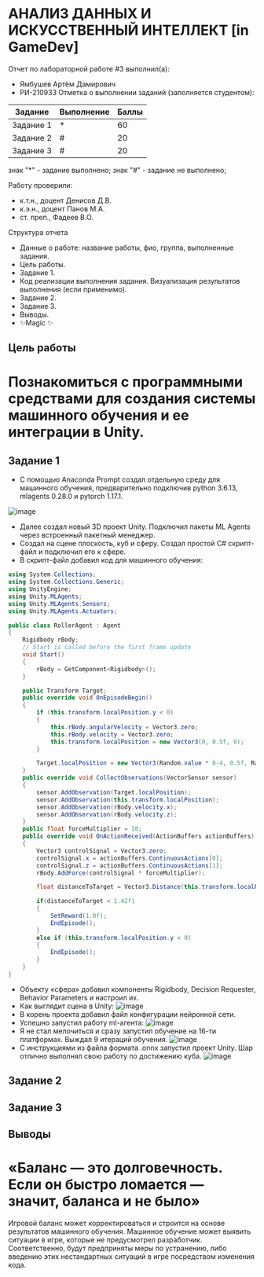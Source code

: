 # АНАЛИЗ ДАННЫХ И ИСКУССТВЕННЫЙ ИНТЕЛЛЕКТ [in GameDev]
Отчет по лабораторной работе #3 выполнил(а):
- Ямбушев Артём Дамирович
- РИ-210933
Отметка о выполнении заданий (заполняется студентом):

| Задание | Выполнение | Баллы |
| ------ | ------ | ------ |
| Задание 1 | * | 60 |
| Задание 2 | # | 20 |
| Задание 3 | # | 20 |

знак "*" - задание выполнено; знак "#" - задание не выполнено;

Работу проверили:
- к.т.н., доцент Денисов Д.В.
- к.э.н., доцент Панов М.А.
- ст. преп., Фадеев В.О.

Структура отчета

- Данные о работе: название работы, фио, группа, выполненные задания.
- Цель работы.
- Задание 1.
- Код реализации выполнения задания. Визуализация результатов выполнения (если применимо).
- Задание 2.
- Задание 3.
- Выводы.
- ✨Magic ✨

## Цель работы
# Познакомиться с программными средствами для создания системы машинного обучения и ее интеграции в Unity.

## Задание 1
- С помощью Anaconda Prompt создал отдельную среду для машинного обучения, предварительно подключив python 3.6.13, mlagents 0.28.0 и pytorch 1.17.1.

![image](https://user-images.githubusercontent.com/101344196/200177971-2cb54d68-0358-4a74-97aa-1b6eafd2b517.png)

- Далее создал новый 3D проект Unity. Подключил пакеты ML Agents через встроенный пакетный менеджер.
- Создал на сцене плоскость, куб и сферу. Создал простой C# скрипт-файл и подключил его к сфере.
- В скрипт-файл добавил код для машинного обучения:
```c#
using System.Collections;
using System.Collections.Generic;
using UnityEngine;
using Unity.MLAgents;
using Unity.MLAgents.Sensors;
using Unity.MLAgents.Actuators;

public class RollerAgent : Agent
{
    Rigidbody rBody;
    // Start is called before the first frame update
    void Start()
    {
        rBody = GetComponent<Rigidbody>();
    }

    public Transform Target;
    public override void OnEpisodeBegin()
    {
        if (this.transform.localPosition.y < 0)
        {
            this.rBody.angularVelocity = Vector3.zero;
            this.rBody.velocity = Vector3.zero;
            this.transform.localPosition = new Vector3(0, 0.5f, 0);
        }

        Target.localPosition = new Vector3(Random.value * 8-4, 0.5f, Random.value * 8-4);
    }
    public override void CollectObservations(VectorSensor sensor)
    {
        sensor.AddObservation(Target.localPosition);
        sensor.AddObservation(this.transform.localPosition);
        sensor.AddObservation(rBody.velocity.x);
        sensor.AddObservation(rBody.velocity.z);
    }
    public float forceMultiplier = 10;
    public override void OnActionReceived(ActionBuffers actionBuffers)
    {
        Vector3 controlSignal = Vector3.zero;
        controlSignal.x = actionBuffers.ContinuousActions[0];
        controlSignal.z = actionBuffers.ContinuousActions[1];
        rBody.AddForce(controlSignal * forceMultiplier);

        float distanceToTarget = Vector3.Distance(this.transform.localPosition, Target.localPosition);

        if(distanceToTarget < 1.42f)
        {
            SetReward(1.0f);
            EndEpisode();
        }
        else if (this.transform.localPosition.y < 0)
        {
            EndEpisode();
        }
    }
}
```
- Объекту «сфера» добавил компоненты Rigidbody, Decision Requester, Behavior Parameters и настроил их.
- Как выглядит сцена в Unity:
![image](https://user-images.githubusercontent.com/101344196/200179476-0ab45b77-f0c2-4a6d-b2b5-068594338248.png)
- В корень проекта добавил файл конфигурации нейронной сети.
- Успешно запустил работу ml-агента:
![image](https://user-images.githubusercontent.com/101344196/201158663-dde14ef2-ff78-412f-b460-5751f872106a.png)
- Я не стал мелочиться и сразу запустил обучение на 16-ти платформах. Выждал 9 итераций обучения.
![image](https://user-images.githubusercontent.com/101344196/201161688-915fa392-d22e-482b-8cd3-18b948842f95.png)
- С инструкциями из файла формата .onnx запустил проект Unity. Шар отлично выполнял свою работу по достижению куба.
![image](https://user-images.githubusercontent.com/101344196/201179353-ba43a649-5e16-4927-a881-5caae3a0b695.png)
## Задание 2


## Задание 3


## Выводы

# «Баланс — это долговечность. Если он быстро ломается — значит, баланса и не было»
Игровой баланс может корректироваться и строится на основе результатов машинного обучения. Машинное обучение может выявить ситуации в игре, которые не предусмотрел разработчик. Соответственно, будут предприняты меры по устранению, либо введению этих нестандартных ситуаций в игре посредством изменения кода.
